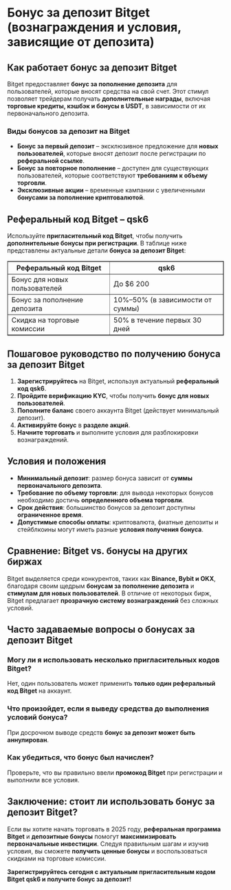 <h1>Бонус за депозит Bitget (вознаграждения и условия, зависящие от депозита)</h1>

<h2>Как работает бонус за депозит Bitget</h2>
<p>Bitget предоставляет <strong>бонус за пополнение депозита</strong> для пользователей, которые вносят средства на свой счет. Этот стимул позволяет трейдерам получать <strong>дополнительные награды</strong>, включая <strong>торговые кредиты, кэшбэк и бонусы в USDT</strong>, в зависимости от их первоначального депозита.</p>

<h3>Виды бонусов за депозит на Bitget</h3>
<ul>
    <li><strong>Бонус за первый депозит</strong> – эксклюзивное предложение для <strong>новых пользователей</strong>, которые вносят депозит после регистрации по <strong>реферальной ссылке</strong>.</li>
    <li><strong>Бонус за повторное пополнение</strong> – доступен для существующих пользователей, которые соответствуют <strong>требованиям к объему торговли</strong>.</li>
    <li><strong>Эксклюзивные акции</strong> – временные кампании с увеличенными <strong>бонусами за пополнение криптовалютой</strong>.</li>
</ul>

<h2>Реферальный код Bitget – qsk6</h2>
<p>Используйте <strong>пригласительный код Bitget</strong>, чтобы получить <strong>дополнительные бонусы при регистрации</strong>. В таблице ниже представлены актуальные детали <strong>бонуса за депозит Bitget</strong>:</p>

<table border="1">
    <tr>
        <th>Реферальный код Bitget</th>
        <th>qsk6</th>
    </tr>
    <tr>
        <td>Бонус для новых пользователей</td>
        <td>До $6 200</td>
    </tr>
    <tr>
        <td>Бонус за пополнение депозита</td>
        <td>10%–50% (в зависимости от суммы)</td>
    </tr>
    <tr>
        <td>Скидка на торговые комиссии</td>
        <td>50% в течение первых 30 дней</td>
    </tr>
</table>

<h2>Пошаговое руководство по получению бонуса за депозит Bitget</h2>
<ol>
    <li><strong>Зарегистрируйтесь</strong> на Bitget, используя актуальный <strong>реферальный код qsk6</strong>.</li>
    <li><strong>Пройдите верификацию KYC</strong>, чтобы получить <strong>бонус для новых пользователей</strong>.</li>
    <li><strong>Пополните баланс</strong> своего аккаунта Bitget (действует минимальный депозит).</li>
    <li><strong>Активируйте бонус</strong> в <strong>разделе акций</strong>.</li>
    <li><strong>Начните торговать</strong> и выполните условия для разблокировки вознаграждений.</li>
</ol>

<h2>Условия и положения</h2>
<ul>
    <li><strong>Минимальный депозит</strong>: размер бонуса зависит от <strong>суммы первоначального депозита</strong>.</li>
    <li><strong>Требование по объему торговли</strong>: для вывода некоторых бонусов необходимо достичь <strong>определенного объема торговли</strong>.</li>
    <li><strong>Срок действия</strong>: большинство бонусов за депозит доступны <strong>ограниченное время</strong>.</li>
    <li><strong>Допустимые способы оплаты</strong>: криптовалюта, фиатные депозиты и стейблкоины могут иметь разные <strong>условия получения бонуса</strong>.</li>
</ul>

<h2>Сравнение: Bitget vs. бонусы на других биржах</h2>
<p>Bitget выделяется среди конкурентов, таких как <strong>Binance, Bybit и OKX</strong>, благодаря своим щедрым <strong>бонусам за пополнение депозита</strong> и <strong>стимулам для новых пользователей</strong>. В отличие от некоторых бирж, Bitget предлагает <strong>прозрачную систему вознаграждений</strong> без сложных условий.</p>

<h2>Часто задаваемые вопросы о бонусах за депозит Bitget</h2>

<h3>Могу ли я использовать несколько пригласительных кодов Bitget?</h3>
<p>Нет, один пользователь может применить <strong>только один реферальный код Bitget</strong> на аккаунт.</p>

<h3>Что произойдет, если я выведу средства до выполнения условий бонуса?</h3>
<p>При досрочном выводе средств <strong>бонус за депозит может быть аннулирован</strong>.</p>

<h3>Как убедиться, что бонус был начислен?</h3>
<p>Проверьте, что вы правильно ввели <strong>промокод Bitget</strong> при регистрации и выполнили все условия.</p>

<h2>Заключение: стоит ли использовать бонус за депозит Bitget?</h2>
<p>Если вы хотите начать торговать в 2025 году, <strong>реферальная программа Bitget</strong> и <strong>депозитные бонусы</strong> помогут <strong>максимизировать первоначальные инвестиции</strong>. Следуя правильным шагам и изучив условия, вы сможете <strong>получить ценные бонусы</strong> и воспользоваться скидками на торговые комиссии.</p>

<p><strong>Зарегистрируйтесь сегодня с актуальным пригласительным кодом Bitget qsk6 и получите бонус за депозит!</strong></p>
